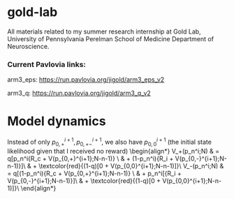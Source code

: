 # gold-lab

All materials related to my summer research internship at Gold Lab, University of Pennsylvania Perelman School of Medicine Department of Neuroscience.


### Current Pavlovia links: 

arm3_eps: https://run.pavlovia.org/jigold/arm3_eps_v2

arm3_q: https://run.pavlovia.org/jigold/arm3_q_v2




# Model dynamics

Instead of only $p_{0,+}^{i+1}, p_{0,+-}^{i+1}$, we also have $p_{0,0}^{i+1}$ (the initial state likelihood given that I received no reward)
\begin{align*}
    V_+(p_n^i;N) & = q[p_n^i\{R_c + V(p_{0,+}^{i+1};N-n-1)\} \\
                 & + (1-p_n^i)\{R_i + V(p_{0,-}^{i+1};N-n-1)\}]\\
                 & + \textcolor{red}{(1-q)[0 + V(p_{0,0}^{i+1};N-n-1)]}\\
    V_-(p_n^i;N) & = q[(1-p_n^i)\{R_c + V(p_{0,+}^{i+1};N-n-1)\} \\
                 & + p_n^i[\{R_i + V(p_{0,-}^{i+1};N-n-1)\}]\\
                 & + \textcolor{red}{(1-q)[0 + V(p_{0,0}^{i+1};N-n-1)]}\\
\end{align*}
